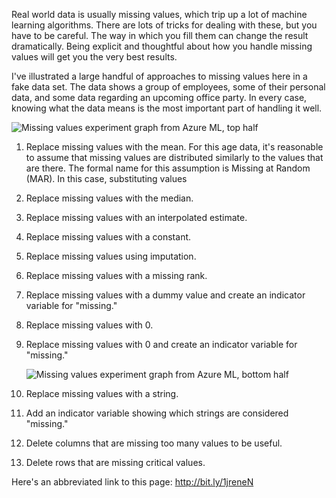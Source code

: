 Real world data is usually missing values, which trip up a lot of machine learning algorithms. There are lots of tricks for dealing with these, but you have to be careful. The way in which you fill them can change the result dramatically. Being explicit and thoughtful about how you handle missing values will get you the very best results.

I've illustrated a large handful of approaches to missing values here in a fake data set. The data shows a group of employees, some of their personal data, and some data regarding an upcoming office party. In every case, knowing what the data means is the most important part of handling it well.

![Missing values experiment graph from Azure ML, top half][1]

1. Replace missing values with the mean. For this age data, it's reasonable to assume that missing values are distributed similarly to the values that are there. The formal name for this assumption is Missing at Random (MAR). In this case, substituting values 

2. Replace missing values with the median.

3. Replace missing values with an interpolated estimate.

4. Replace missing values with a constant.

5. Replace missing values using imputation. 

6. Replace missing values with a missing rank.

7. Replace missing values with a dummy value and create an indicator variable for "missing."

8. Replace missing values with 0.

9. Replace missing values with 0 and create an indicator variable for "missing."

    ![Missing values experiment graph from Azure ML, bottom half][2]

10. Replace missing values with a string.

11. Add an indicator variable showing which strings are considered "missing."

12. Delete columns that are missing too many values to be useful.

13. Delete rows that are missing critical values.

Here's an abbreviated link to this page: http://bit.ly/1jreneN


  [1]: https://raw.githubusercontent.com/brohrer-ms/public-hosting/master/missing_values_graph_top.png
  [2]: https://raw.githubusercontent.com/brohrer-ms/public-hosting/master/missing_values_graph_bottom.png